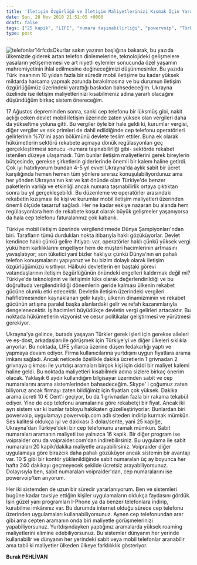```yaml
---
title: 'İletişim Özgürlüğü ve İletişim Maliyetlerinizi Kısmak İçin Yararlı Birkaç Öneri'
date: Sun, 28 Nov 2010 21:51:05 +0000
draft: false
tags: ["25 kapik", "LIFE", "numara taşınabilirliği", "powervoip", "Türk Telekom", "Ukrana'da roamin maliyetleri", "Ukrayna'dan ucuz arama", "voipraieder", "Yaşam"]
type: post
---
```













![telefonlar14rfcds](http://www.turkhaber.com.ua/images/stories/telefonlar14rfcds.jpg)Okurlar sakın yazının başlığına bakarak, bu yazıda ülkemizde giderek artan telefon dinlemelerine, teknolojideki gelişmelere yasaların yetişememesi ve art niyetli eylemler sonucunda özel yaşamın mahremiyetinin ihlal edilmesine değineceğimizi düşünmesinler. Bu yazıda Türk insanının 10 yıldan fazla bir süredir mobil iletişime bu kadar yüksek miktarda harcama yapmak zorunda bırakılmasına ve bu durumun iletişim özgürlüğümüz üzerindeki yarattığı baskıdan bahsedeceğim. Ukrayna özelinde ise iletişim maliyetlerinizi kısabilmeniz adına yararlı olacağını düşündüğüm birkaç sistem önereceğim.


17 Ağustos depreminden sonra, sanki cep telefonu bir lüksmüş gibi, nakit açlığı çeken devlet mobil iletişim üzerinde zaten yüksek olan vergileri daha da yükseltme yoluna gitti. Bu vergiler öyle bir hale geldi ki, kurumlar vergisi, diğer vergiler ve ssk primleri de dahil edildiğinde cep telefonu operatörleri gelirlerinin %70'ini aşan bölümünü devlete teslim ettiler. Buna ek olarak hükümetlerin sektörü rekabete açmaya dönük regülasyonları geç gerçekleştirmesi sonucu -numara taşınabilirliği gibi- sektörde rekabet istenilen düzeye ulaşamadı. Tüm bunlar iletişim maliyetlerini gerek bireylerin bütçesinde, gerekse şirketlerin giderlerinde önemli bir kalem haline getirdi. Çok iyi hatırlıyorum bundan 4-5 yıl evvel Ukrayna'da aylık sabit bir ücret karşılığında hemen hemen tüm yönlere sınırsız konuşulabiliyordunuz ama her yönden Ukrayna'nın kat ve kat önünde olan Türkiye'de benzer paketlerin varlığı ve etkinliği ancak numara taşınabilirlik ortaya çıktıktan sonra bu yıl gerçekleşebildi. Bu düzenleme ve operatörler arasındaki rekabetin kızışması ile kişi ve kurumlar mobil iletişim maliyetleri üzerinden önemli ölçüde tasarruf sağladı. Her ne kadar eskiye nazaran bu alanda hem regülasyonlara hem de rekabete koşut olarak büyük gelişmeler yaşanıyorsa da hala cep telefonu faturalarımız çok kabarık.




Türkiye mobil iletişim üzerinde vergilendirmede Dünya Şampiyonları'ndan biri. Tarafların tümü durdukları nokta itibarıyla haklı gözüküyorlar. Devlet kendince haklı çünkü gelire ihtiyacı var, operatörler haklı çünkü yüksek vergi yükü hem karlılıklarını engelliyor hem de müşteri hacimlerinin artmasını yavaşlatıyor; son tüketici yani bizler haklıyız çünkü Dünya'nın en pahalı telefon konuşmalarını yapıyoruz ve bu bizim dolaylı olarak iletişim özgürlüğümüzü kısıtlıyor. Hâlbuki devletlerin en baştaki görevi vatandaşlarının iletişim özgürlüğünün önündeki engelleri kaldırmak değil mi? Türkiye'de teknolojinin ve iletişimin lüks olarak değerlendirildiği ve bu doğrultuda vergilendirildiği dönemlerin geride kalması ülkenin rekabet gücüne olumlu etki edecektir. Devletin iletişim üzerindeki vergileri hafifletmesinden kaynaklanan gelir kaybı, ülkenin dinamizminin ve rekabet gücünün artışına paralel başka alanlardaki gelir ve refah kazanımlarıyla dengelenecektir. İş hacimleri büyüdükçe devletin vergi gelirleri artacaktır. Bu noktada hükümetlerin vizyonist ve cesur politikalar geliştirmesi ve yürütmesi gerekiyor.




Ukrayna'ya gelince, burada yaşayan Türkler gerek işleri için gerekse aileleri ve eş-dost, arkadaşları ile görüşmek için Türkiye'yi ve diğer ülkeleri sıklıkla arıyorlar. Bu noktada, LIFE yıllarca üzerine düşen fedakarlığı yaptı ve yapmaya devam ediyor. Firma kullanıcılarına yurtdışını uygun fiyatlara arama imkanı sağladı. Ancak neticede özellikle dakika ücretlerin 1 grivnadan 2 grivnaya çıkması ile yurtdışı aramaları birçok kişi için ciddi bir maliyet kalemi haline geldi. Bu noktada maliyetleri kısabilmek adına sizlere birkaç önerim olacak. Yaklaşık 6 aydır kullandığım bilgisayar üzerinden sabit ve cep numaralarını arama sistemlerinden bahsedeceğim. Skype' i çoğumuz zaten biliyoruz ancak firmayı zaten bildiğimiz için fiyatları çok yüksek. Dakika arama ücreti 10 € Cent'i geçiyor, bu da 1 grivnadan fazla bir rakama tekabül ediyor. Yine de cep telefonu aramalarına göre rekabetçi bir fiyat. Ancak iki ayrı sistem var ki bunlar tabloyu hakikaten güzelleştiriyorlar. Bunlardan biri powervoip, uygulamayı powervoip.com adlı siteden indirip kurmak mümkün. Ses kalitesi oldukça iyi ve dakikası 3 dolar/sente, yani 25 kapiğe, Ukrayna'dan Türkiye'deki bir cep telefonunu aramak mümkün. Sabit numaraları aramanın maliyeti ise yalnızca 16 kapik. Bir diğer program ise voipraider onu da voipraider.com'dan indirebilirsiniz. Bu uygulama ile sabit numaraları 20 kapik/dakika maliyetle arayabilirsiniz. Voipraider diğer uygulamaya göre birazcık daha pahalı gözüküyor ancak sistemin bir avantajı var. 10 $ gibi bir kontör yüklenildiğinde sabit numaraları üç ay boyunca her hafta 240 dakikayı geçmeyecek şekilde ücretsiz arayabiliyorsunuz. Dolayısıyla ben, sabit numaraları voipraider'dan, cep numaralarını ise powervoip'ten arıyorum.




Her iki sistemden de uzun bir süredir yararlanıyorum. Ben ve sistemleri bugüne kadar tavsiye ettiğim kişiler uygulamaların oldukça faydasını gördük. İşin güzel yanı programları I-Phone ya da benzer telefonlara indirip, kurabilme imkânınız var. Bu durumda internet olduğu sürece cep telefonu üzerinden uygulamaları kullanabiliyorsunuz. Aynen cep telefonundan arar gibi ama cepten aramanın onda biri maliyetle görüşmelerinizi yapabiliyorsunuz. Yurtdışındayken yaptığınız aramalarda yüksek roaming maliyetlerini elimine edebiliyorsunuz. Bu sistemler dünyanın her yerinde kullanabilir ve dünyanın her yerindeki sabit veya mobil telefonlar aranabilir ama tabii ki maliyetler ülkeden ülkeye farklılıklık gösteriyor.




**Burak PEHLİVAN**


